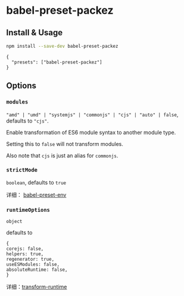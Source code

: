 # babel-preset-packez

## Install & Usage

```sh
npm install --save-dev babel-preset-packez
```

```
{
  "presets": ["babel-preset-packez"]
}
```

## Options

### `modules`

`"amd" | "umd" | "systemjs" | "commonjs" | "cjs" | "auto" | false`, defaults to `"cjs"`.

Enable transformation of ES6 module syntax to another module type.

Setting this to `false` will not transform modules.

Also note that `cjs` is just an alias for `commonjs`.

### `strictMode`

`boolean`, defaults to `true`

详细： [babel-preset-env](https://babeljs.io/docs/en/babel-preset-env)

### `runtimeOptions`

`object`

defaults to

```
{
corejs: false,
helpers: true,
regenerator: true,
useESModules: false,
absoluteRuntime: false,
}
```

详细：[transform-runtime](https://babeljs.io/docs/en/next/babel-plugin-transform-runtime)
